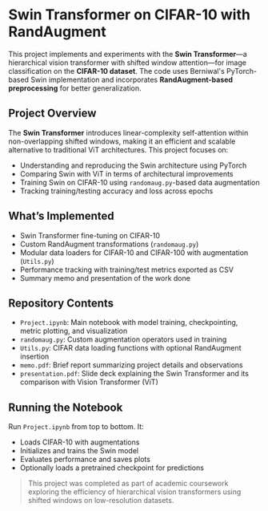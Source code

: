 # Swin Transformer on CIFAR-10 with RandAugment
This project implements and experiments with the **Swin Transformer**—a hierarchical vision transformer with shifted window attention—for image classification on the **CIFAR-10 dataset**. The code uses Berniwal's PyTorch-based Swin implementation and incorporates **RandAugment-based preprocessing** for better generalization.

## Project Overview
The **Swin Transformer** introduces linear-complexity self-attention within non-overlapping shifted windows, making it an efficient and scalable alternative to traditional ViT architectures. This project focuses on:
- Understanding and reproducing the Swin architecture using PyTorch
- Comparing Swin with ViT in terms of architectural improvements
- Training Swin on CIFAR-10 using `randomaug.py`-based data augmentation
- Tracking training/testing accuracy and loss across epochs

## What’s Implemented
- Swin Transformer fine-tuning on CIFAR-10
- Custom RandAugment transformations (`randomaug.py`)
- Modular data loaders for CIFAR-10 and CIFAR-100 with augmentation (`Utils.py`)
- Performance tracking with training/test metrics exported as CSV
- Summary memo and presentation of the work done

## Repository Contents
- `Project.ipynb`: Main notebook with model training, checkpointing, metric plotting, and visualization
- `randomaug.py`: Custom augmentation operators used in training
- `Utils.py`: CIFAR data loading functions with optional RandAugment insertion
- `memo.pdf`: Brief report summarizing project details and observations
- `presentation.pdf`: Slide deck explaining the Swin Transformer and its comparison with Vision Transformer (ViT)

## Running the Notebook
Run `Project.ipynb` from top to bottom. It:
- Loads CIFAR-10 with augmentations  
- Initializes and trains the Swin model  
- Evaluates performance and saves plots  
- Optionally loads a pretrained checkpoint for predictions  

> This project was completed as part of academic coursework exploring the efficiency of hierarchical vision transformers using shifted windows on low-resolution datasets.
